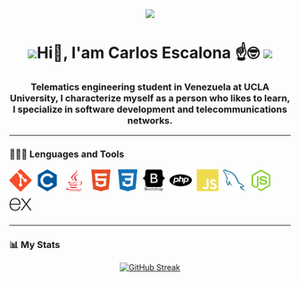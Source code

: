 <div id="header" align="center"> 
    <img aling="center" src="https://media.giphy.com/media/zOvBKUUEERdNm/giphy.gif" width="200" />
</div>

 <h1 align="center"> 
<img src="https://i.pinimg.com/originals/53/ed/3f/53ed3f69d8af8e1fb7b0025a97452e38.gif" width="50" >Hi👋, I'am Carlos Escalona ☝️🤓
<img src="https://i.pinimg.com/originals/53/ed/3f/53ed3f69d8af8e1fb7b0025a97452e38.gif" width="50" ></h1>
    <h3 align="center">Telematics engineering student in Venezuela at UCLA University, I characterize myself as a person who likes to learn, I specialize in software development and telecommunications networks.
    </h3>
    
---

<div align="left">
    <h3>👨🏻‍💻 Lenguages and Tools</h3>
    <div>
         <img src="https://github.com/devicons/devicon/blob/master/icons/git/git-plain.svg" title="git" alt="git" width="40" height="40"/>&nbsp;
        <img src="https://github.com/devicons/devicon/blob/master/icons/c/c-plain.svg" title="C" alt="C" width="40" height="40"/>&nbsp;
        <img src="https://github.com/devicons/devicon/blob/master/icons/java/java-plain.svg" title="java" alt="jaca" width="40" height="40"/>&nbsp;
        <img src="https://github.com/devicons/devicon/blob/master/icons/html5/html5-plain.svg" title="html5" alt="html5" width="40" height="40"/>&nbsp;
        <img src="https://github.com/devicons/devicon/blob/master/icons/css3/css3-plain.svg" title="css3" alt="css3" width="40" height="40"/>&nbsp;
        <img src="https://github.com/devicons/devicon/blob/master/icons/bootstrap/bootstrap-plain-wordmark.svg" title="bs" alt="bs" width="40" height="40"/>&nbsp;
        <img src="https://github.com/devicons/devicon/blob/master/icons/php/php-plain.svg" title="php" alt="php" width="40" height="40"/>&nbsp;
         <img src="https://github.com/devicons/devicon/blob/master/icons/javascript/javascript-plain.svg" title="js" alt="js" width="40" height="40"/>&nbsp;
        <img src="https://github.com/devicons/devicon/blob/master/icons/mysql/mysql-plain.svg" title="mysql" alt="mysql" width="40" height="40"/>&nbsp;
        <img src="https://github.com/devicons/devicon/blob/master/icons/nodejs/nodejs-plain.svg" title="node" alt="node" width="40" height="40"/>&nbsp;
        <img src="https://github.com/devicons/devicon/blob/master/icons/express/express-original.svg" title="express" alt="express" width="40" height="40"/>&nbsp;
    </div>
</div>

---

<div align="left">
    <h3>📊 My Stats</h3>
</div>

<div align="center">
    
[![GitHub Streak](http://github-readme-streak-stats.herokuapp.com?user=CalOwO278&theme=blueberry-duo&border_radius=7.1&date_format=M%20j%5B%2C%20Y%5D)](https://git.io/streak-stats)

</div>
